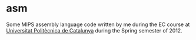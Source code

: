asm
===

Some MIPS assembly language code written by me during the EC course at
[Universitat Politècnica de Catalunya](http://upc.edu) during the Spring
semester of 2012.
